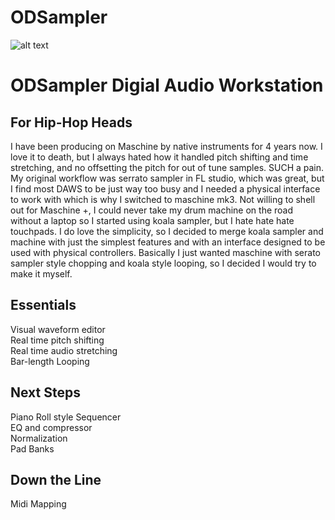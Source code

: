 # ODSampler
![alt text](https://i.imgur.com/Nv8HpsC.gif "ODSAMPLER gif")
# ODSampler Digial Audio Workstation
## For Hip-Hop Heads
I have been producing on Maschine by native instruments for 4 years now. I love it to death, but I always hated how it handled pitch shifting and time stretching, and no offsetting the pitch for out of tune samples. SUCH a pain. My original workflow was serrato sampler in FL studio, which was great, but I find most DAWS to be just way too busy and I needed a physical interface to work with which is why I switched to maschine mk3. Not willing to shell out for Maschine +, I could never take my drum machine on the road without a laptop so I started using koala sampler, but I hate hate hate touchpads. I do love the simplicity, so I decided to merge koala sampler and machine with just the simplest features and with an interface designed to be used with physical controllers. Basically I just wanted maschine with serato sampler style chopping and koala style looping, so I decided I would try to make it myself. 

## Essentials
Visual waveform editor\
Real time pitch shifting\
Real time audio stretching\
Bar-length Looping

## Next Steps
Piano Roll style Sequencer\
EQ and compressor \
Normalization\
Pad Banks

## Down the Line
Midi Mapping 

